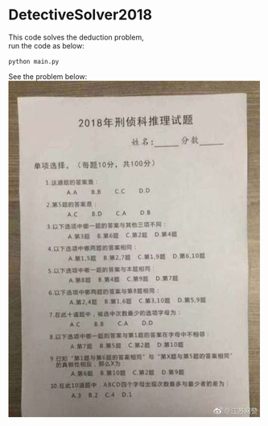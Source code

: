 # DetectiveSolver2018
This code solves the deduction problem,  
run the code as below:
```
python main.py
```
See the problem below:  
![question.jpg](https://github.com/showhand92/detectiveSolver2018/blob/master/questions.jpg)
